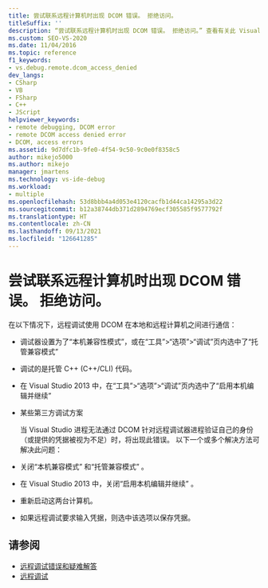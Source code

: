 ```yaml
---
title: 尝试联系远程计算机时出现 DCOM 错误。 拒绝访问。
titleSuffix: ''
description: “尝试联系远程计算机时出现 DCOM 错误。 拒绝访问。” 查看有关此 Visual Studio 远程调试错误引用的信息。
ms.custom: SEO-VS-2020
ms.date: 11/04/2016
ms.topic: reference
f1_keywords:
- vs.debug.remote.dcom_access_denied
dev_langs:
- CSharp
- VB
- FSharp
- C++
- JScript
helpviewer_keywords:
- remote debugging, DCOM error
- remote DCOM access denied error
- DCOM, access errors
ms.assetid: 9d7dfc1b-9fe0-4f54-9c50-9c0e0f8358c5
author: mikejo5000
ms.author: mikejo
manager: jmartens
ms.technology: vs-ide-debug
ms.workload:
- multiple
ms.openlocfilehash: 53d8bbb4a4d053e4120cacfb1d44ca14295a3d22
ms.sourcegitcommit: b12a38744db371d2894769ecf305585f9577792f
ms.translationtype: HT
ms.contentlocale: zh-CN
ms.lasthandoff: 09/13/2021
ms.locfileid: "126641285"
---
```

# <a name="a-dcom-error-occurred-trying-to-contact-the-remote-computer-access-is-denied"></a>尝试联系远程计算机时出现 DCOM 错误。 拒绝访问。
在以下情况下，远程调试使用 DCOM 在本地和远程计算机之间进行通信：

- 调试器设置为了“本机兼容性模式”，或在“工具”>“选项”>“调试”页内选中了“托管兼容模式”   

- 调试的是托管 C++ (C++/CLI) 代码。

- 在 Visual Studio 2013 中，在“工具”>“选项”>“调试”页内选中了“启用本机编辑并继续”  

- 某些第三方调试方案

  当 Visual Studio 进程无法通过 DCOM 针对远程调试器进程验证自己的身份（或提供的凭据被视为不足）时，将出现此错误。 以下一个或多个解决方法可解决此问题：

- 关闭“本机兼容模式”   和“托管兼容模式”  。

- 在 Visual Studio 2013 中，关闭“启用本机编辑并继续”  。

- 重新启动这两台计算机。

- 如果远程调试要求输入凭据，则选中该选项以保存凭据。

## <a name="see-also"></a>请参阅

- [远程调试错误和疑难解答](../debugger/remote-debugging-errors-and-troubleshooting.md)
- [远程调试](../debugger/remote-debugging.md)
